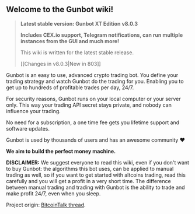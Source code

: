 ## Welcome to the Gunbot wiki! 

> **Latest stable version: Gunbot XT Edition v8.0.3**
>
> **Includes CEX.io support, Telegram notifications, can run multiple instances from the GUI and much more!**
>
> This wiki is written for the latest stable release. 
>
> [[Changes in v8.0.3|New in 803]]



Gunbot is an easy to use, advanced crypto trading bot. You define your trading strategy and watch Gunbot do the trading for you. Enabling you to get up to hundreds of profitable trades per day, 24/7.

For security reasons, Gunbot runs on your local computer or your server only. This way your trading API secret stays private, and nobody can influence your trading.

No need for a subscription, a one time fee gets you lifetime support and software updates.

Gunbot is used by thousands of users and has an awesome community  :heart:

**We aim to build the perfect money machine.**






**DISCLAIMER:** We suggest everyone to read this wiki, even if you don't want to buy Gunbot: the algorithms this bot uses, can be applied to manual trading as well, so if you want to get started with altcoins trading, read this carefully and you will get a profit in a very short time. The difference between manual trading and trading with Gunbot is the ability to trade and make profit 24/7, even when you sleep.


Project origin: [BitcoinTalk thread](https://bitcointalk.org/index.php?topic=1715214.0).
